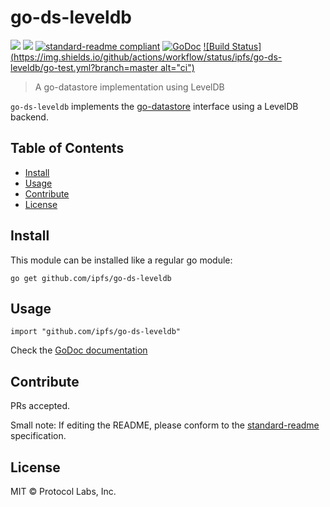 # go-ds-leveldb

[![](https://img.shields.io/badge/made%20by-Protocol%20Labs-blue.svg?style=flat-square)](http://ipn.io)
[![](https://img.shields.io/badge/project-IPFS-blue.svg?style=flat-square)](http://ipfs.io/)
[![standard-readme compliant](https://img.shields.io/badge/standard--readme-OK-green.svg?style=flat-square)](https://github.com/RichardLitt/standard-readme)
[![GoDoc](https://pkg.go.dev/badge/github.com/ipfs/go-ds-leveldb)](https://pkg.go.dev/github.com/ipfs/go-ds-leveldb)
[![Build Status](https://img.shields.io/github/actions/workflow/status/ipfs/go-ds-leveldb/go-test.yml?branch=master alt="ci")](https://github.com/ipfs/go-ds-leveldb/actions)

> A go-datastore implementation using LevelDB

`go-ds-leveldb` implements the [go-datastore](https://github.com/ipfs/go-datastore) interface using a LevelDB backend.

## Table of Contents

- [Install](#install)
- [Usage](#usage)
- [Contribute](#contribute)
- [License](#license)

## Install

This module can be installed like a regular go module:

```
go get github.com/ipfs/go-ds-leveldb
```

## Usage

```
import "github.com/ipfs/go-ds-leveldb"
```

Check the [GoDoc documentation](https://pkg.go.dev/github.com/ipfs/go-ds-leveldb)


## Contribute

PRs accepted.

Small note: If editing the README, please conform to the [standard-readme](https://github.com/RichardLitt/standard-readme) specification.

## License

MIT © Protocol Labs, Inc.
